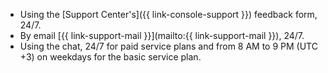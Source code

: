 * Using the [Support Center's]({{ link-console-support }}) feedback form, 24/7.
* By email [{{ link-support-mail }}](mailto:{{ link-support-mail }}), 24/7.
* Using the chat, 24/7 for paid service plans and from 8 AM to 9 PM (UTC +3) on weekdays for the basic service plan.
